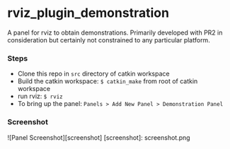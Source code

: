 # rviz_plugin_demonstration
A panel for rviz to obtain demonstrations. Primarily developed with PR2 in consideration but certainly not constrained to any particular platform.

### Steps
* Clone this repo in `src` directory of catkin workspace
* Build the catkin workspace: `$ catkin_make` from root of catkin workspace
* run rviz: `$ rviz`
* To bring up the panel: `Panels > Add New Panel > Demonstration Panel`

### Screenshot
![Panel Screenshot][screenshot]
[screenshot]: screenshot.png




